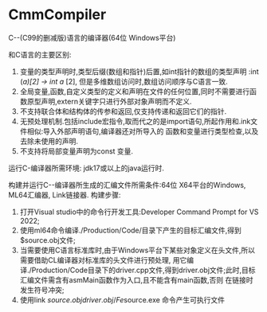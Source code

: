 # CmmCompiler
C--(C99的删减版)语言的编译器(64位 Windows平台)

和C语言的主要区别:
  1. 变量的类型声明时,类型后缀(数组和指针)后置,如int指针的数组的类型声明 :int (*a)[2] -> int a* [2],
     但是多维数组访问时,数组访问顺序与C语言一致.
  2. 全局变量,函数,自定义类型的定义和声明在文件的任何位置,同时不需要进行函数原型声明,extern关键字只进行外部对象声明而不定义.
  3. 不支持联合体和结构体的传参和返回,仅支持传递和返回它们的指针.
  4. 无预处理机制.包括include宏指令,取而代之的是import语句,所起作用和.ink文件相似:导入外部声明语句,编译器还对所导入的
     函数和变量进行类型检查,以及去除未使用的声明.
  5. 不支持将局部变量声明为const 变量.

运行C-编译器所需环境: jdk17或以上的java运行时.

构建并运行C--编译器所生成的汇编文件所需条件:64位 X64平台的Windows, ML64汇编器, Link链接器.
构建步骤: 
  1. 打开Visual studio中的命令行开发工具:Developer Command Prompt for VS 2022;
  2. 使用ml64命令编译./Production/Code/目录下产生的目标汇编文件,得到$source.obj文件;
  3. 当需要使用C语言标准库时,由于Windows平台下某些对象定义在头文件,所以需要借助CL编译器对标准库的头文件进行预处理,
     用它编译./Production/Code目录下的driver.cpp文件,得到driver.obj文件;此时,目标汇编文件需含有asmMain函数作为入口,且不能含有main函数,否则
     在链接时发生符号冲突;
  4. 使用link $source.obj driver.obj /Fe$source.exe 命令产生可执行文件
